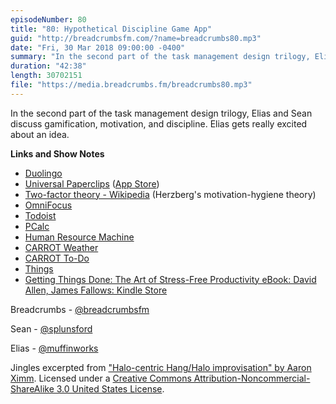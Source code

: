 ```yaml
---
episodeNumber: 80
title: "80: Hypothetical Discipline Game App"
guid: "http://breadcrumbsfm.com/?name=breadcrumbs80.mp3"
date: "Fri, 30 Mar 2018 09:00:00 -0400"
summary: "In the second part of the task management design trilogy, Elias and Sean discuss gamification, motivation, and discipline. Elias gets really excited about an idea."
duration: "42:38"
length: 30702151
file: "https://media.breadcrumbs.fm/breadcrumbs80.mp3"
---
```

In the second part of the task management design trilogy, Elias and Sean discuss gamification, motivation, and discipline. Elias gets really excited about an idea.

**Links and Show Notes**
- [Duolingo](https://www.duolingo.com/)
- [Universal Paperclips](http://www.decisionproblem.com/paperclips/) ([App Store](https://itunes.apple.com/us/app/universal-paperclips/id1300634274?mt=8&uo=4))
- [Two-factor theory - Wikipedia](https://en.wikipedia.org/wiki/Two-factor_theory) (Herzberg's motivation-hygiene theory)
- [OmniFocus](https://www.omnigroup.com/omnifocus)
- [Todoist](https://todoist.com/)
- [PCalc](https://itunes.apple.com/us/app/pcalc-the-best-calculator/id284666222?mt=8&uo=4)
- [Human Resource Machine](https://itunes.apple.com/us/app/human-resource-machine/id1005098334?mt=8&uo=4)
- [CARROT Weather](https://itunes.apple.com/us/app/carrot-weather/id961390574?mt=8&uo=4)
- [CARROT To-Do](https://itunes.apple.com/us/app/carrot-to-do/id591840203?mt=8&uo=4)
- [Things](https://culturedcode.com/things/)
- [Getting Things Done: The Art of Stress-Free Productivity eBook: David Allen, James Fallows: Kindle Store](http://www.amazon.com/dp/B00KWG9M2E/?tag=breadcrumbsfm-20)

Breadcrumbs - [@breadcrumbsfm](https://twitter.com/breadcrumbsfm)

Sean - [@splunsford](https://twitter.com/splunsford)

Elias - [@muffinworks](https://twitter.com/muffinworks)

Jingles excerpted from ["Halo-centric Hang/Halo improvisation" by Aaron Ximm](http://freemusicarchive.org/music/aaron_ximm/handpans_and_the_hang/). Licensed under a [Creative Commons Attribution-Noncommercial-ShareAlike 3.0 United States License](http://creativecommons.org/licenses/by-nc-sa/3.0/us/).